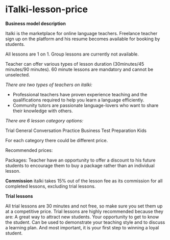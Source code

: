 # iTalki-lesson-price

**Business model description**

Italki is the marketplace for online language teachers. Freelance teacher sign up on the platform and his resume becomes available for booking by students.

All lessons are 1 on 1. Group lessons are currently not available. 

Teacher can offer various types of lesson duration (30minutes/45 minutes/90 minutes). 60 minute lessons are mandatory and cannot be unselected.

*There are two types of teachers on italki:*   

- Professional teachers have proven experience teaching and the qualifications required to help you learn a language efficiently.
- Community tutors are passionate language-lovers who want to share their knowledge with others.

*There are 6 lesson category options:*

Trial
General
Conversation Practice
Business
Test Preparation
Kids

For each category there could be different price.

Recommended prices:


Packages: Teacher have an opportunity to offer a discount to his future students to encourage them to buy a package rather than an individual lesson.

**Commission**
italki takes 15% out of the lesson fee as its commission for all completed lessons, excluding trial lessons.





**Trial lessons**

All trial lessons are 30 minutes and not free, so make sure you set them up at a competitive price. Trial lessons are highly recommended because they are: 
A great way to attract new students. 
 Your opportunity to get to know the student. 
 Can be used to demonstrate your teaching style and to discuss a learning plan. 
 And most important, it is your first step to winning a loyal student.
